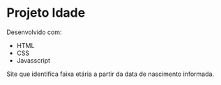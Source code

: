 # Projeto Idade

Desenvolvido com:

- HTML
- CSS
- Javasscript

Site que identifica faixa etária a partir da data de nascimento informada.